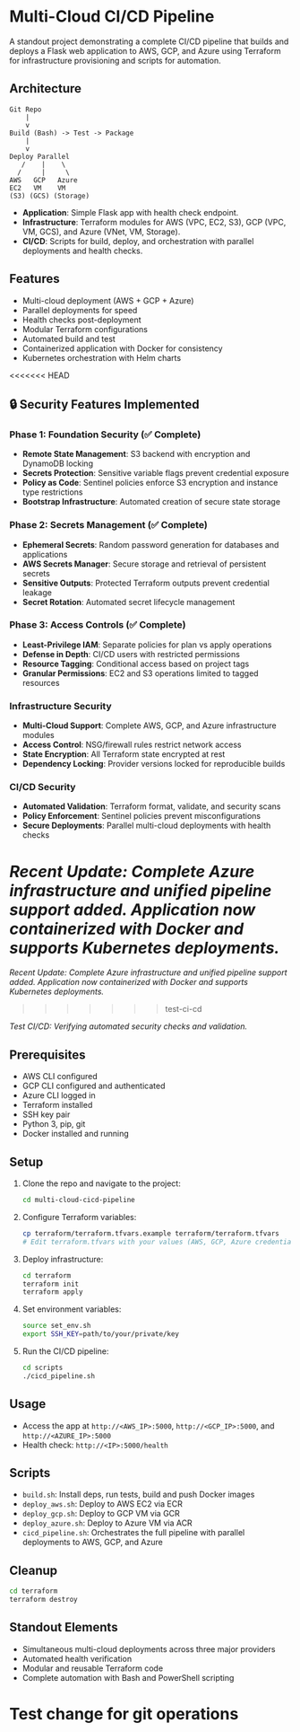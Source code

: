 # Multi-Cloud CI/CD Pipeline

A standout project demonstrating a complete CI/CD pipeline that builds and deploys a Flask web application to AWS, GCP, and Azure using Terraform for infrastructure provisioning and scripts for automation.

## Architecture

```
Git Repo
    |
    v
Build (Bash) -> Test -> Package
    |
    v
Deploy Parallel
   /    |    \
  /     |     \
AWS   GCP   Azure
EC2   VM    VM
(S3) (GCS) (Storage)
```

- **Application**: Simple Flask app with health check endpoint.
- **Infrastructure**: Terraform modules for AWS (VPC, EC2, S3), GCP (VPC, VM, GCS), and Azure (VNet, VM, Storage).
- **CI/CD**: Scripts for build, deploy, and orchestration with parallel deployments and health checks.

## Features

- Multi-cloud deployment (AWS + GCP + Azure)
- Parallel deployments for speed
- Health checks post-deployment
- Modular Terraform configurations
- Automated build and test
- Containerized application with Docker for consistency
- Kubernetes orchestration with Helm charts

<<<<<<< HEAD
## 🔒 Security Features Implemented

### Phase 1: Foundation Security (✅ Complete)
- **Remote State Management**: S3 backend with encryption and DynamoDB locking
- **Secrets Protection**: Sensitive variable flags prevent credential exposure
- **Policy as Code**: Sentinel policies enforce S3 encryption and instance type restrictions
- **Bootstrap Infrastructure**: Automated creation of secure state storage

### Phase 2: Secrets Management (✅ Complete)
- **Ephemeral Secrets**: Random password generation for databases and applications
- **AWS Secrets Manager**: Secure storage and retrieval of persistent secrets
- **Sensitive Outputs**: Protected Terraform outputs prevent credential leakage
- **Secret Rotation**: Automated secret lifecycle management

### Phase 3: Access Controls (✅ Complete)
- **Least-Privilege IAM**: Separate policies for plan vs apply operations
- **Defense in Depth**: CI/CD users with restricted permissions
- **Resource Tagging**: Conditional access based on project tags
- **Granular Permissions**: EC2 and S3 operations limited to tagged resources

### Infrastructure Security
- **Multi-Cloud Support**: Complete AWS, GCP, and Azure infrastructure modules
- **Access Control**: NSG/firewall rules restrict network access
- **State Encryption**: All Terraform state encrypted at rest
- **Dependency Locking**: Provider versions locked for reproducible builds

### CI/CD Security
- **Automated Validation**: Terraform format, validate, and security scans
- **Policy Enforcement**: Sentinel policies prevent misconfigurations
- **Secure Deployments**: Parallel multi-cloud deployments with health checks

*Recent Update: Complete Azure infrastructure and unified pipeline support added. Application now containerized with Docker and supports Kubernetes deployments.*
=======
*Recent Update: Complete Azure infrastructure and unified pipeline support added. Application now containerized with Docker and supports Kubernetes deployments.*
>>>>>>> test-ci-cd

*Test CI/CD: Verifying automated security checks and validation.*

## Prerequisites

- AWS CLI configured
- GCP CLI configured and authenticated
- Azure CLI logged in
- Terraform installed
- SSH key pair
- Python 3, pip, git
- Docker installed and running

## Setup

1. Clone the repo and navigate to the project:
   ```bash
   cd multi-cloud-cicd-pipeline
   ```

2. Configure Terraform variables:
   ```bash
   cp terraform/terraform.tfvars.example terraform/terraform.tfvars
   # Edit terraform.tfvars with your values (AWS, GCP, Azure credentials)
   ```

3. Deploy infrastructure:
   ```bash
   cd terraform
   terraform init
   terraform apply
   ```

4. Set environment variables:
   ```bash
   source set_env.sh
   export SSH_KEY=path/to/your/private/key
   ```

5. Run the CI/CD pipeline:
   ```bash
   cd scripts
   ./cicd_pipeline.sh
   ```

## Usage

- Access the app at `http://<AWS_IP>:5000`, `http://<GCP_IP>:5000`, and `http://<AZURE_IP>:5000`
- Health check: `http://<IP>:5000/health`

## Scripts

- `build.sh`: Install deps, run tests, build and push Docker images
- `deploy_aws.sh`: Deploy to AWS EC2 via ECR
- `deploy_gcp.sh`: Deploy to GCP VM via GCR
- `deploy_azure.sh`: Deploy to Azure VM via ACR
- `cicd_pipeline.sh`: Orchestrates the full pipeline with parallel deployments to AWS, GCP, and Azure

## Cleanup

```bash
cd terraform
terraform destroy
```

## Standout Elements

- Simultaneous multi-cloud deployments across three major providers
- Automated health verification
- Modular and reusable Terraform code
- Complete automation with Bash and PowerShell scripting
# Test change for git operations